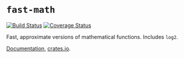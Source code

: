 # `fast-math`

[![Build Status](https://travis-ci.org/huonw/fast-math.png)](https://travis-ci.org/huonw/fast-math) [![Coverage Status](https://coveralls.io/repos/huonw/fast-math/badge.svg?branch=master)](https://coveralls.io/r/huonw/fast-math?branch=master)

Fast, approximate versions of mathematical functions. Includes `log2`.

[Documentation](https://docs.rs/fast-math),
[crates.io](https://crates.io/crates/fast-math).
